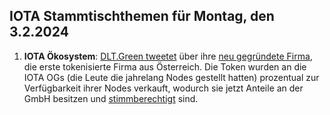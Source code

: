 ## IOTA Stammtischthemen für Montag, den 3.2.2024

1. **IOTA Ökosystem**: [DLT.Green tweetet](https://x.com/dlt_green/status/1883915666652340239) über ihre [neu gegründete Firma](https://dlt.green/en/ogs/information), die erste tokenisierte Firma aus Österreich. Die Token wurden an die IOTA OGs (die Leute die jahrelang Nodes gestellt hatten) prozentual zur Verfügbarkeit ihrer Nodes verkauft, wodurch sie jetzt Anteile an der GmbH besitzen und [stimmberechtigt](https://dlt.green/en/ogs/stimmverteilung) sind.
